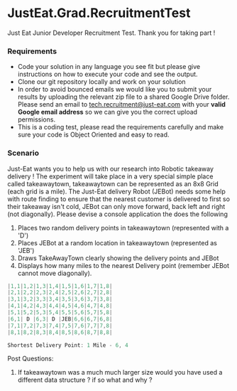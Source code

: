 JustEat.Grad.RecruitmentTest
============================

Just Eat Junior Developer Recruitment Test. Thank you for taking part !

### Requirements

- Code your solution in any language you see fit but please give instructions on how to execute your code and see the output. <br />
- Clone our git repository locally and work on your solution
- In order to avoid bounced emails we would like you to submit your results by uploading the relevant zip file to a shared Google Drive folder. Please send an email to tech.recruitment@just-eat.com with your **valid Google email address** so we can give you the correct upload permissions.
- This is a coding test, please read the requirements carefully and make sure your code is Object Oriented and easy to read.

### Scenario

Just-Eat wants you to help us with our research into Robotic takeaway delivery !
The experiment will take place in a very special simple place called takeawaytown, takeawaytown can be represented as an 8x8 Grid (each grid is a mile).
The Just-Eat delivery Robot (JEBot) needs some help with route finding to ensure that the nearest customer is delivered to first so their takeaway isn't cold,
JEBot can only move forward, back left and right (not diagonally).
Please devise a console application the does the following

1. Places two random delivery points in takeawaytown (represented with a 'D')
2. Places JEBot at a random location in takeawaytown (represented as 'JEB')
3. Draws TakeAwayTown clearly showing the delivery points and JEBot
4. Displays how many miles to the nearest Delivery point (remember JEBot cannot move diagonally).

```c#
|1,1|1,2|1,3|1,4|1,5|1,6|1,7|1,8|
|2,1|2,2|2,3|2,4|2,5|2,6|2,7|2,8|
|3,1|3,2|3,3|3,4|3,5|3,6|3,7|3,8|
|4,1|4,2|4,3|4,4|4,5|4,6|4,7|4,8|
|5,1|5,2|5,3|5,4|5,5|5,6|5,7|5,8|
|6,1| D |6,3| D |JEB|6,6|6,7|6,8|
|7,1|7,2|7,3|7,4|7,5|7,6|7,7|7,8|
|8,1|8,2|8,3|8,4|8,5|8,6|8,7|8,8|

Shortest Delivery Point: 1 Mile - 6, 4
```

Post Questions:
1. If takeawaytown was a much much larger size would you have used a different data structure ? if so what and why ?
